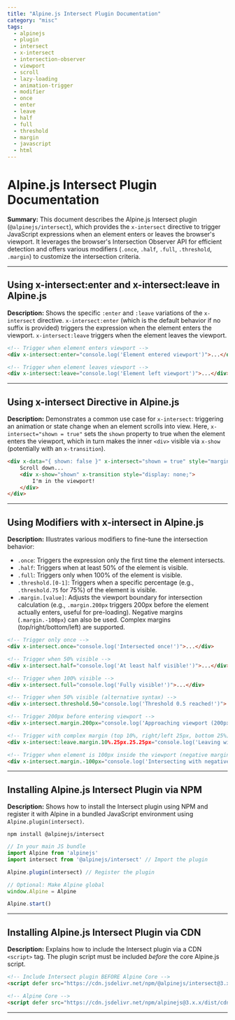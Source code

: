 ```yaml
---
title: "Alpine.js Intersect Plugin Documentation"
category: "misc"
tags:
  - alpinejs
  - plugin
  - intersect
  - x-intersect
  - intersection-observer
  - viewport
  - scroll
  - lazy-loading
  - animation-trigger
  - modifier
  - once
  - enter
  - leave
  - half
  - full
  - threshold
  - margin
  - javascript
  - html
---
```


# Alpine.js Intersect Plugin Documentation

**Summary:** This document describes the Alpine.js Intersect plugin (`@alpinejs/intersect`), which provides the `x-intersect` directive to trigger JavaScript expressions when an element enters or leaves the browser's viewport. It leverages the browser's Intersection Observer API for efficient detection and offers various modifiers (`.once`, `.half`, `.full`, `.threshold`, `.margin`) to customize the intersection criteria.

---

## Using x-intersect:enter and x-intersect:leave in Alpine.js

**Description:** Shows the specific `:enter` and `:leave` variations of the `x-intersect` directive. `x-intersect:enter` (which is the default behavior if no suffix is provided) triggers the expression when the element enters the viewport. `x-intersect:leave` triggers when the element leaves the viewport.

```html
<!-- Trigger when element enters viewport -->
<div x-intersect:enter="console.log('Element entered viewport')">...</div>

<!-- Trigger when element leaves viewport -->
<div x-intersect:leave="console.log('Element left viewport')">...</div>
```

---

## Using x-intersect Directive in Alpine.js

**Description:** Demonstrates a common use case for `x-intersect`: triggering an animation or state change when an element scrolls into view. Here, `x-intersect="shown = true"` sets the `shown` property to true when the element enters the viewport, which in turn makes the inner `<div>` visible via `x-show` (potentially with an `x-transition`).

```html
<div x-data="{ shown: false }" x-intersect="shown = true" style="margin-top: 150vh; height: 100px; border: 1px solid black;"> <!-- Add margin/height for scrolling -->
    Scroll down...
    <div x-show="shown" x-transition style="display: none;">
        I'm in the viewport!
    </div>
</div>
```

---

## Using Modifiers with x-intersect in Alpine.js

**Description:** Illustrates various modifiers to fine-tune the intersection behavior:
- `.once`: Triggers the expression only the first time the element intersects.
- `.half`: Triggers when at least 50% of the element is visible.
- `.full`: Triggers only when 100% of the element is visible.
- `.threshold.[0-1]`: Triggers when a specific percentage (e.g., `.threshold.75` for 75%) of the element is visible.
- `.margin.[value]`: Adjusts the viewport boundary for intersection calculation (e.g., `.margin.200px` triggers 200px before the element actually enters, useful for pre-loading). Negative margins (`.margin.-100px`) can also be used. Complex margins (top/right/bottom/left) are supported.

```html
<!-- Trigger only once -->
<div x-intersect.once="console.log('Intersected once!')">...</div>

<!-- Trigger when 50% visible -->
<div x-intersect.half="console.log('At least half visible!')">...</div>

<!-- Trigger when 100% visible -->
<div x-intersect.full="console.log('Fully visible!')">...</div>

<!-- Trigger when 50% visible (alternative syntax) -->
<div x-intersect.threshold.50="console.log('Threshold 0.5 reached!')">...</div>

<!-- Trigger 200px before entering viewport -->
<div x-intersect.margin.200px="console.log('Approaching viewport (200px margin)!')">...</div>

<!-- Trigger with complex margin (top 10%, right/left 25px, bottom 25%) when leaving -->
<div x-intersect:leave.margin.10%.25px.25.25px="console.log('Leaving with complex margin')">...</div>

<!-- Trigger when element is 100px inside the viewport (negative margin) -->
<div x-intersect.margin.-100px="console.log('Intersecting with negative margin')">...</div>
```

---

## Installing Alpine.js Intersect Plugin via NPM

**Description:** Shows how to install the Intersect plugin using NPM and register it with Alpine in a bundled JavaScript environment using `Alpine.plugin(intersect)`.

```shell
npm install @alpinejs/intersect
```

```javascript
// In your main JS bundle
import Alpine from 'alpinejs'
import intersect from '@alpinejs/intersect' // Import the plugin

Alpine.plugin(intersect) // Register the plugin

// Optional: Make Alpine global
window.Alpine = Alpine

Alpine.start()
```

---

## Installing Alpine.js Intersect Plugin via CDN

**Description:** Explains how to include the Intersect plugin via a CDN `<script>` tag. The plugin script must be included *before* the core Alpine.js script.

```html
<!-- Include Intersect plugin BEFORE Alpine Core -->
<script defer src="https://cdn.jsdelivr.net/npm/@alpinejs/intersect@3.x.x/dist/cdn.min.js"></script>

<!-- Alpine Core -->
<script defer src="https://cdn.jsdelivr.net/npm/alpinejs@3.x.x/dist/cdn.min.js"></script>
```

---